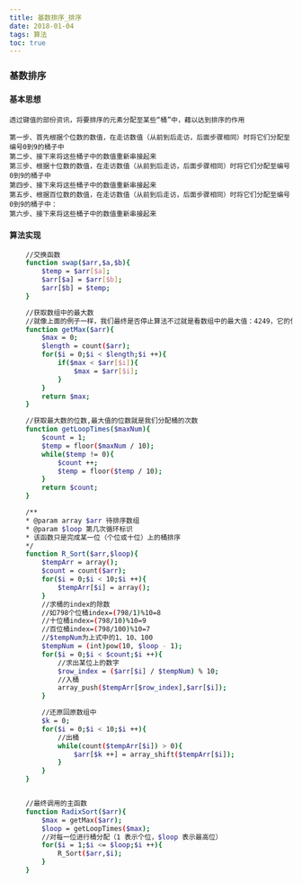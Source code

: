 ```yaml
---
title: 基数排序_排序
date: 2018-01-04
tags: 算法
toc: true
---
```


### 基数排序
#### 基本思想
    透过键值的部份资讯，将要排序的元素分配至某些“桶”中，藉以达到排序的作用

    第一步、首先根据个位数的数值，在走访数值（从前到后走访，后面步骤相同）时将它们分配至编号0到9的桶子中
    第二步、接下来将这些桶子中的数值重新串接起来
    第三步、根据十位数的数值，在走访数值（从前到后走访，后面步骤相同）时将它们分配至编号0到9的桶子中
    第四步、接下来将这些桶子中的数值重新串接起来
    第五步、根据百位数的数值，在走访数值（从前到后走访，后面步骤相同）时将它们分配至编号0到9的桶子中：
    第六步、接下来将这些桶子中的数值重新串接起来

<!-- more -->

#### 算法实现
```bash
    //交换函数
    function swap($arr,$a,$b){
        $temp = $arr[$a];
        $arr[$a] = $arr[$b];
        $arr[$b] = $temp;
    }

    //获取数组中的最大数
    //就像上面的例子一样，我们最终是否停止算法不过就是看数组中的最大值：4249，它的位数就是循环的次数
    function getMax($arr){
        $max = 0;
        $length = count($arr);
        for($i = 0;$i < $length;$i ++){
            if($max < $arr[$i]){
                $max = $arr[$i];
            }
        }
        return $max;
    }

    //获取最大数的位数,最大值的位数就是我们分配桶的次数
    function getLoopTimes($maxNum){
        $count = 1;
        $temp = floor($maxNum / 10);
        while($temp != 0){
            $count ++;
            $temp = floor($temp / 10);
        }
        return $count;
    }

    /**
    * @param array $arr 待排序数组
    * @param $loop 第几次循环标识
    * 该函数只是完成某一位（个位或十位）上的桶排序
    */
    function R_Sort($arr,$loop){
        $tempArr = array();
        $count = count($arr);
        for($i = 0;$i < 10;$i ++){
            $tempArr[$i] = array();
        }
        //求桶的index的除数
        //如798个位桶index=(798/1)%10=8
        //十位桶index=(798/10)%10=9
        //百位桶index=(798/100)%10=7
        //$tempNum为上式中的1、10、100
        $tempNum = (int)pow(10, $loop - 1);
        for($i = 0;$i < $count;$i ++){
            //求出某位上的数字
            $row_index = ($arr[$i] / $tempNum) % 10;
            //入桶
            array_push($tempArr[$row_index],$arr[$i]);
        }

        //还原回原数组中
        $k = 0;
        for($i = 0;$i < 10;$i ++){
            //出桶
            while(count($tempArr[$i]) > 0){
                $arr[$k ++] = array_shift($tempArr[$i]);
            }
        }
    }


    //最终调用的主函数
    function RadixSort($arr){
        $max = getMax($arr);
        $loop = getLoopTimes($max);
        //对每一位进行桶分配（1 表示个位，$loop 表示最高位）
        for($i = 1;$i <= $loop;$i ++){
            R_Sort($arr,$i);
        }
    }
```